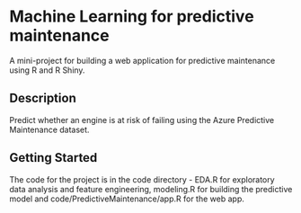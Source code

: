 # Machine Learning for predictive maintenance

A mini-project for building a web application for predictive maintenance using R and R Shiny.

## Description

Predict whether an engine is at risk of failing using the Azure Predictive Maintenance dataset.

## Getting Started

The code for the project is in the code directory - EDA.R for exploratory data analysis and feature engineering, modeling.R for building the predictive model and code/PredictiveMaintenance/app.R for the web app.